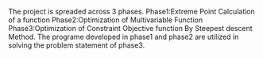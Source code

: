 The project is spreaded across 3 phases. 
Phase1:Extreme Point Calculation of a function 
Phase2:Optimization of Multivariable Function 
Phase3:Optimization of Constraint Objective function By Steepest descent Method. 
The programe developed in phase1 and phase2 are utilized in solving the problem statement of phase3.
